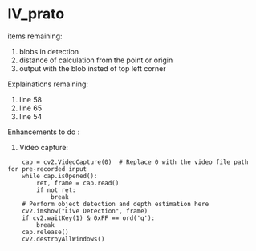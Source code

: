 # IV_prato


items remaining:

1. blobs in detection
2. distance of calculation from the point or origin
3. output with the blob insted of top left corner


Explainations remaining:

1. line 58
2. line 65
3. line 54

Enhancements to do :
1. Video capture:
```
    cap = cv2.VideoCapture(0)  # Replace 0 with the video file path for pre-recorded input
    while cap.isOpened():
        ret, frame = cap.read()
        if not ret:
            break
    # Perform object detection and depth estimation here
    cv2.imshow("Live Detection", frame)
    if cv2.waitKey(1) & 0xFF == ord('q'):
        break
    cap.release()
    cv2.destroyAllWindows()
```